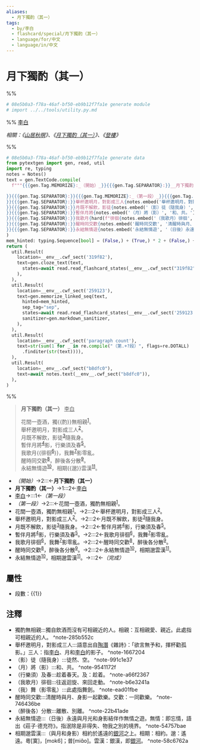 ```yaml
---
aliases:
  - 月下獨酌（其一）
tags:
  - by/李白
  - flashcard/special/月下獨酌（其一）
  - language/for/中文
  - language/in/中文
---
```


# 月下獨酌（其一）

%%

```Python
# 08e5b0a3-f78a-46af-bf50-eb9b12f7fa1e generate module
# import ../../tools/utility.py.md
```

%%
<u>李白</u>

_相關：《[山居秋暝](山居秋暝.md)》、《[月下獨酌（其一）](月下獨酌（其一）.md)》、《[登樓](登樓.md)》_

%%

```Python
# 08e5b0a3-f78a-46af-bf50-eb9b12f7fa1e generate data
from pytextgen import gen, read, util
import re, typing
notes = Notes()
text = gen.TextCode.compile(
  f"""{{{gen.Tag.MEMORIZE}:_（開始）_}}{{{gen.Tag.SEPARATOR}:}}__月下獨酌（其一）__{{{gen.Tag.TEXT}: }}{{{gen.Tag.SEPARATOR}:}}<u>李白</u>{{{gen.Tag.TEXT}:

}}{{{gen.Tag.SEPARATOR}:}}{{{gen.Tag.MEMORIZE}:_（第一段）_}}{{{gen.Tag.SEPARATOR}:}}花間一壺酒，獨{hard("酌")}無相親{notes.embed('獨酌無相親', '獨自飲酒而沒有可相親近的人。相親：互相親愛、親近。此處指可相親近的人。')}。{{{gen.Tag.TEXT}:<br/>
}}{{{gen.Tag.SEPARATOR}:}}舉杯邀明月，對影成三人{notes.embed('舉杯邀明月，對影成三人', '語意出自<u>陶潛</u>《雜詩》：「欲言無予和，揮杯勸孤影。」三人：指<u>李白</u>、月和<u>李白</u>的影子。')}。{{{gen.Tag.TEXT}:<br/>
}}{{{gen.Tag.SEPARATOR}:}}月既不解飲，影徒{notes.embed('（影）徒（隨我身）', '徒然、空。')}隨我身。{{{gen.Tag.TEXT}:<br/>
}}{{{gen.Tag.SEPARATOR}:}}暫伴月將{notes.embed('（月）將（影）', '和、共。')}影，行樂須及春{notes.embed('（行樂須）及春', '趁着春天。及：趁着。')}。{{{gen.Tag.TEXT}:<br/>
}}{{{gen.Tag.SEPARATOR}:}}我歌月{hard(f"徘徊{notes.embed('（我歌月）徘徊', '往返迴旋、來回走動。')}")}，我舞{notes.embed('（我）舞（影零亂）', '此處指舞劍。')}影零亂。{{{gen.Tag.TEXT}:<br/>
}}{{{gen.Tag.SEPARATOR}:}}醒時同交歡{notes.embed('醒時同交歡', '清醒時與月、身影一起歡樂。交歡：一同歡樂。')}，醉後各分散{notes.embed('（醉後各）分散', '離散、別離。')}。{{{gen.Tag.TEXT}:<br/>
}}{{{gen.Tag.SEPARATOR}:}}永結無情遊{notes.embed('永結無情遊', '（日後）永遠與月光和身影結伴作無情之遊。無情：即忘情，語出《莊子‧德充符》。指泯除是非得失、物我之別的境界。')}，相期{hard("邈")}雲漢{notes.embed('相期邈雲漢', '（與月和身影）相約於遙遠的<u>銀河</u>之上。相期：相約。邈：遙遠。粵[寞]，[mok6]；普[miɑ̌o]。雲漢：銀漢，即<u>銀河</u>。')}。{{{gen.Tag.SEPARATOR}:}}{{{gen.Tag.MEMORIZE}:_（完成）_}}"""
)
mem_hinted: typing.Sequence[bool] = (False,) + (True,) * 2 + (False,) + (True,) * 7 + (False,)
return (
  util.Result(
    location=__env__.cwf_sect('319f82'),
    text=gen.cloze_text(text,
      states=await read.read_flashcard_states(__env__.cwf_sect("319f82")),
    ),
  ),
  util.Result(
    location=__env__.cwf_sect('259123'),
    text=gen.memorize_linked_seq(text,
      hinted=mem_hinted,
      sep_tag="sep",
      states=await read.read_flashcard_states(__env__.cwf_sect('259123')),
      sanitizer=gen.markdown_sanitizer,
    ),
  ),
  util.Result(
    location=__env__.cwf_sect('paragraph count'),
    text=str(sum(1 for _ in re.compile("（第.+?段）", flags=re.DOTALL)
      .finditer(str(text)))),
  ),
  util.Result(
    location=__env__.cwf_sect("b8dfc0"),
    text=await notes.text(__env__.cwf_sect("b8dfc0")),
  ),
)
```

%%

<!--08e5b0a3-f78a-46af-bf50-eb9b12f7fa1e generate section="319f82"--><!-- The following content is generated at 2023-03-09T19:17:56.966596+08:00. Any edits will be overridden! -->

> __月下獨酌（其一）__ <u>李白</u>
>
> 花間一壺酒，獨{{酌}}無相親<sup>[1](#^note-285b552c)</sup>。<br/>
> 舉杯邀明月，對影成三人<sup>[2](#^note-1667204)</sup>。<br/>
> 月既不解飲，影徒<sup>[3](#^note-991c1e37)</sup>隨我身。<br/>
> 暫伴月將<sup>[4](#^note-9541172f)</sup>影，行樂須及春<sup>[5](#^note-a66f2367)</sup>。<br/>
> 我歌月{{徘徊<sup>[6](#^note-b6e3241a)</sup>}}，我舞<sup>[7](#^note-ead01fbe)</sup>影零亂。<br/>
> 醒時同交歡<sup>[8](#^note-746436be)</sup>，醉後各分散<sup>[9](#^note-22b41ade)</sup>。<br/>
> 永結無情遊<sup>[10](#^note-54757bae)</sup>，相期{{邈}}雲漢<sup>[11](#^note-58c6762a)</sup>。

<!--/08e5b0a3-f78a-46af-bf50-eb9b12f7fa1e-->

<!--08e5b0a3-f78a-46af-bf50-eb9b12f7fa1e generate section="259123"--><!-- The following content is generated at 2024-01-04T20:17:52.991772+08:00. Any edits will be overridden! -->

- _（開始）_→2:::←__月下獨酌（其一）__
- __月下獨酌（其一）__→1:::2←<u>李白</u>
- <u>李白</u>→:::1←_（第一段）_
- _（第一段）_→2:::←花間一壺酒，獨酌無相親<sup>[1](#^note-285b552c)</sup>。
- 花間一壺酒，獨酌無相親<sup>[1](#^note-285b552c)</sup>。→2:::2←舉杯邀明月，對影成三人<sup>[2](#^note-1667204)</sup>。
- 舉杯邀明月，對影成三人<sup>[2](#^note-1667204)</sup>。→2:::2←月既不解飲，影徒<sup>[3](#^note-991c1e37)</sup>隨我身。
- 月既不解飲，影徒<sup>[3](#^note-991c1e37)</sup>隨我身。→2:::2←暫伴月將<sup>[4](#^note-9541172f)</sup>影，行樂須及春<sup>[5](#^note-a66f2367)</sup>。
- 暫伴月將<sup>[4](#^note-9541172f)</sup>影，行樂須及春<sup>[5](#^note-a66f2367)</sup>。→2:::2←我歌月徘徊<sup>[6](#^note-b6e3241a)</sup>，我舞<sup>[7](#^note-ead01fbe)</sup>影零亂。
- 我歌月徘徊<sup>[6](#^note-b6e3241a)</sup>，我舞<sup>[7](#^note-ead01fbe)</sup>影零亂。→2:::2←醒時同交歡<sup>[8](#^note-746436be)</sup>，醉後各分散<sup>[9](#^note-22b41ade)</sup>。
- 醒時同交歡<sup>[8](#^note-746436be)</sup>，醉後各分散<sup>[9](#^note-22b41ade)</sup>。→2:::2←永結無情遊<sup>[10](#^note-54757bae)</sup>，相期邈雲漢<sup>[11](#^note-58c6762a)</sup>。
- 永結無情遊<sup>[10](#^note-54757bae)</sup>，相期邈雲漢<sup>[11](#^note-58c6762a)</sup>。→:::2←_（完成）_

<!--/08e5b0a3-f78a-46af-bf50-eb9b12f7fa1e-->

## 屬性

- 段數：{{<!--08e5b0a3-f78a-46af-bf50-eb9b12f7fa1e generate section="paragraph count"--><!-- The following content is generated at 2023-03-01T01:11:58.424419+08:00. Any edits will be overridden! -->1<!--/08e5b0a3-f78a-46af-bf50-eb9b12f7fa1e-->}}

## 注釋

<!--08e5b0a3-f78a-46af-bf50-eb9b12f7fa1e generate section="b8dfc0"--><!-- The following content is generated at 2024-01-04T20:17:53.074068+08:00. Any edits will be overridden! -->

- 獨酌無相親:::獨自飲酒而沒有可相親近的人。相親：互相親愛、親近。此處指可相親近的人。 <a id="^note-285b552c"></a>^note-285b552c
- 舉杯邀明月，對影成三人:::語意出自<u>陶潛</u>《雜詩》：「欲言無予和，揮杯勸孤影。」三人：指<u>李白</u>、月和<u>李白</u>的影子。 <a id="^note-1667204"></a>^note-1667204
- （影）徒（隨我身）:::徒然、空。 <a id="^note-991c1e37"></a>^note-991c1e37
- （月）將（影）:::和、共。 <a id="^note-9541172f"></a>^note-9541172f
- （行樂須）及春:::趁着春天。及：趁着。 <a id="^note-a66f2367"></a>^note-a66f2367
- （我歌月）徘徊:::往返迴旋、來回走動。 <a id="^note-b6e3241a"></a>^note-b6e3241a
- （我）舞（影零亂）:::此處指舞劍。 <a id="^note-ead01fbe"></a>^note-ead01fbe
- 醒時同交歡:::清醒時與月、身影一起歡樂。交歡：一同歡樂。 <a id="^note-746436be"></a>^note-746436be
- （醉後各）分散:::離散、別離。 <a id="^note-22b41ade"></a>^note-22b41ade
- 永結無情遊:::（日後）永遠與月光和身影結伴作無情之遊。無情：即忘情，語出《莊子‧德充符》。指泯除是非得失、物我之別的境界。 <a id="^note-54757bae"></a>^note-54757bae
- 相期邈雲漢:::（與月和身影）相約於遙遠的<u>銀河</u>之上。相期：相約。邈：遙遠。粵[寞]，[mok6]；普[miɑ̌o]。雲漢：銀漢，即<u>銀河</u>。 <a id="^note-58c6762a"></a>^note-58c6762a

<!--/08e5b0a3-f78a-46af-bf50-eb9b12f7fa1e-->
